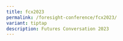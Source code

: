 ```yaml
---
title: fcx2023
permalink: /foresight-conference/fcx2023/
variant: tiptap
description: Futures Conversation 2023
---
```

